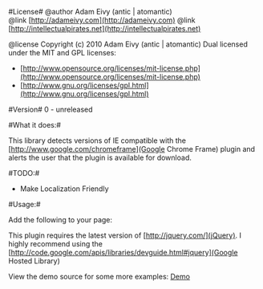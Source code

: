 #License#
@author Adam Eivy (antic | atomantic)  
@link [http://adameivy.com](http://adameivy.com)
@link [http://intellectualpirates.net](http://intellectualpirates.net)  

@license Copyright (c) 2010 Adam Eivy (antic | atomantic) Dual licensed under the MIT and GPL licenses:  
 * [http://www.opensource.org/licenses/mit-license.php](http://www.opensource.org/licenses/mit-license.php)  
 * [http://www.gnu.org/licenses/gpl.html](http://www.gnu.org/licenses/gpl.html)

#Version#
0 - unreleased

#What it does:#

This library detects versions of IE compatible with the [http://www.google.com/chromeframe](Google Chrome Frame) plugin and alerts the user that the plugin is available for download.

#TODO:#
* Make Localization Friendly

#Usage:#

Add the following to your page:

<!--[if IE]>
	<meta http-equiv="X-UA-Compatible" content="chrome=1" />
    <script type="text/javascript" src="http://ajax.googleapis.com/ajax/libs/chrome-frame/1/CFInstall.min.js"></script>
	<script type="text/javascript">
		// optional overrides for config
		gcfnConfig = {
			imgpath: '/js/lib/jquery.gcfnotify/img/',
			msgPre: 'Please install ',
			msgLink: 'Google Chrome Frame Plugin',
			msgAfter: ' for a better experience!'
		};
	</script>
    <script type="text/javascript" src="/js/jquery.gcfnotify.js"></script>
<![endif]-->

This plugin requires the latest version of [http://jquery.com/](jQuery). I highly recommend using the [http://code.google.com/apis/libraries/devguide.html#jquery](Google Hosted Library)

View the demo source for some more examples:
[Demo](http://atomantic.github.com/jquery.ChromeFrameNotify)